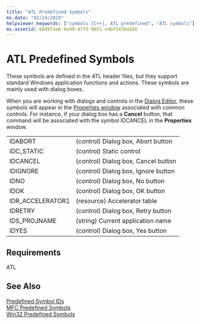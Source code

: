 ```yaml
---
title: "ATL Predefined Symbols"
ms.date: "02/14/2019"
helpviewer_keywords: ["symbols [C++], ATL predefined", "ATL symbols"]
ms.assetid: 60d8f4e6-6ed9-47f3-9051-e4bf34384456
---
```

# ATL Predefined Symbols

These symbols are defined in the ATL header files, but they support standard Windows application functions and actions. These symbols are mainly used with dialog boxes.

When you are working with dialogs and controls in the [Dialog Editor](../windows/dialog-editor.md), these symbols will appear in the [Properties window](/visualstudio/ide/reference/properties-window) associated with common controls. For instance, if your dialog box has a **Cancel** button, that command will be associated with the symbol IDCANCEL in the **Properties** window.

|||
|-|-|
|IDABORT|(control) Dialog box, Abort button|
|IDC_STATIC|(control) Static control|
|IDCANCEL|(control) Dialog box, Cancel button|
|IDIGNORE|(control) Dialog box, Ignore button|
|IDNO|(control) Dialog box, No button|
|IDOK|(control) Dialog box, OK button|
|IDR_ACCELERATOR1|(resource) Accelerator table|
|IDRETRY|(control) Dialog box, Retry button|
|IDS_PROJNAME|(string) Current application name|
|IDYES|(control) Dialog box, Yes button|

## Requirements

ATL

## See Also

[Predefined Symbol IDs](../windows/predefined-symbol-ids.md)<br/>
[MFC Predefined Symbols](../windows/mfc-predefined-symbols.md)<br/>
[Win32 Predefined Symbols](../windows/win32-predefined-symbols.md)<br/>